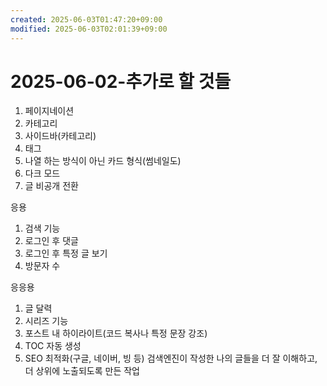 ```yaml
---
created: 2025-06-03T01:47:20+09:00
modified: 2025-06-03T02:01:39+09:00
---
```


# 2025-06-02-추가로 할 것들

1. 페이지네이션
2. 카테고리
3. 사이드바(카테고리)
4. 태그
5. 나열 하는 방식이 아닌 카드 형식(썸네일도)
6. 다크 모드
7. 글 비공개 전환

응용
1. 검색 기능
2. 로그인 후 댓글
3. 로그인 후 특정 글 보기
4. 방문자 수

응응용
1. 글 달력
2. 시리즈 기능
3. 포스트 내 하이라이트(코드 복사나 특정 문장 강조)
4. TOC 자동 생성
5.  SEO 최적화(구글, 네이버, 빙 등) 검색엔진이 작성한 나의 글들을 더 잘 이해하고, 더 상위에 노출되도록 만든 작업
